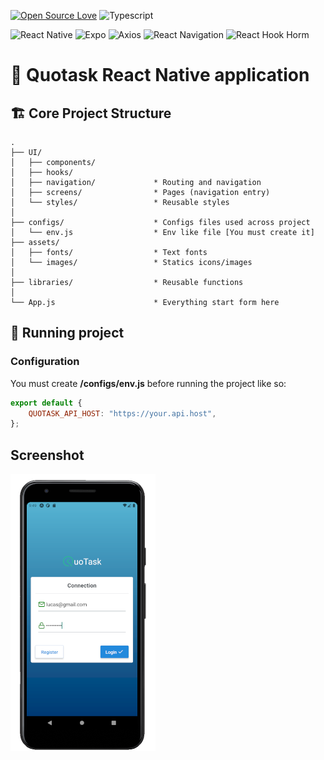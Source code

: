 [![Open Source Love](https://badges.frapsoft.com/os/v2/open-source.svg?v=103)](https://github.com/ellerbrock/open-source-badges/)
![Typescript](https://img.shields.io/badge/Typescript-~3.9.5-blue.svg)



![React Native](https://img.shields.io/badge/React-^16.11-<COLOR>.svg)
![Expo](https://img.shields.io/badge/Expo-^38.0-<COLOR>.svg)
![Axios](https://img.shields.io/badge/Axios-^0.19-<COLOR>.svg)
![React Navigation](https://img.shields.io/badge/React_Navigation-^5.7-<COLOR>.svg)
![React Hook Horm](https://img.shields.io/badge/React_Hook_Form-^6.3-<COLOR>.svg)

# :memo: Quotask React Native application

## :building_construction: Core Project Structure

```text
.
├── UI/
│   ├── components/
│   ├── hooks/
│   ├── navigation/             * Routing and navigation
│   ├── screens/                * Pages (navigation entry)
│   └── styles/                 * Reusable styles
│
├── configs/                    * Configs files used across project
│   └── env.js                  * Env like file [You must create it]
├── assets/
│   ├── fonts/                  * Text fonts
│   └── images/                 * Statics icons/images
│
├── libraries/                  * Reusable functions
│
└── App.js                      * Everything start form here
```

## :rocket: Running project

### Configuration

You must create **/configs/env.js** before running the project like so:

```js
export default {
	QUOTASK_API_HOST: "https://your.api.host",
};
```

## Screenshot

![Login Screen](https://github.com/Lukylix/Repos_Images/raw/master/quotask-native/loginScreen.png)